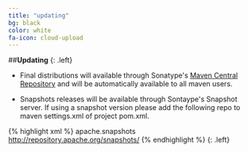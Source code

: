 ```yaml
---
title: "updating"
bg: black
color: white
fa-icon: cloud-upload
---
```


##**Updating**
{: .left}

- Final distributions will available through Sonatype's [Maven Central Repository](http://search.maven.org/) and will be automatically available to all maven users.

- Snapshots releases will be available through Sontaype's Snapshot server.
If using a snapshot version please add the following repo to maven settings.xml of project pom.xml.

{% highlight xml %}
<pluginRepositories>
  <pluginRepository>
    <id>apache.snapshots</id>
    <url>http://repository.apache.org/snapshots/</url>
  </pluginRepository>
</pluginRepositories>
{% endhighlight %}
{: .left}
